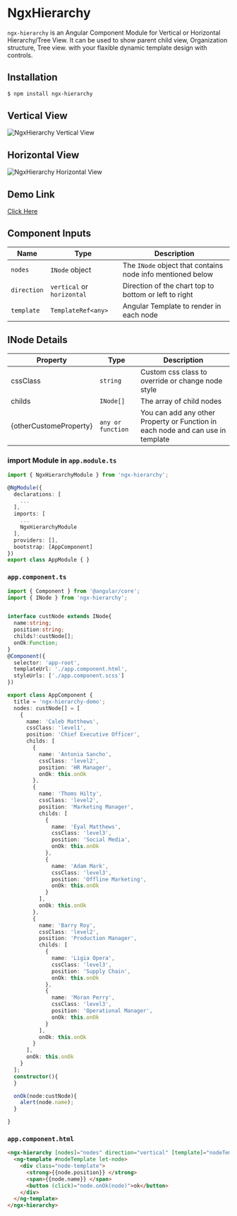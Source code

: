 # NgxHierarchy

`ngx-hierarchy` is an Angular Component Module for Vertical or Horizontal Hierarchy/Tree View. It can be used to show parent child view, Organization structure, Tree view. with your flaxible dynamic template design with controls.

## Installation

```sh
$ npm install ngx-hierarchy
```
## Vertical View

![NgxHierarchy Vertical View](https://raw.githubusercontent.com/rushik1992/ngx-hierarchy/master/projects/ngx-hierarchy/VerticalView.png)

## Horizontal View

![NgxHierarchy Horizontal View](https://raw.githubusercontent.com/rushik1992/ngx-hierarchy/master/projects/ngx-hierarchy/HorizontalView.png)


## Demo Link
[Click Here](https://rushik1992.github.io/ngx-hierarchy/)

## Component Inputs

|Name|Type|Description
|---|---|---|
|`nodes`|`INode` object|The `INode` object that contains node info mentioned below
|`direction`|`vertical` or `horizontal`| Direction of the chart top to bottom or left to right
|`template`|`TemplateRef<any>`| Angular Template to render in each node

## INode Details

|Property|Type|Description
|---|---|---
|cssClass|`string`|Custom css class to override or change node style
|childs|`INode[]`|The array of child nodes
|{otherCustomeProperty}|`any or function`|You can add any other Property or Function in each node and can use in template


### import Module in `app.module.ts`


```ts
import { NgxHierarchyModule } from 'ngx-hierarchy';
```
```ts
@NgModule({
  declarations: [
    ...
  ],
  imports: [
    ...
    NgxHierarchyModule
  ],
  providers: [],
  bootstrap: [AppComponent]
})
export class AppModule { }

```

### `app.component.ts`

```ts
import { Component } from '@angular/core';
import { INode } from 'ngx-hierarchy';


interface custNode extends INode{
  name:string;
  position:string;
  childs?:custNode[];
  onOk:Function;
}
@Component({
  selector: 'app-root',
  templateUrl: './app.component.html',
  styleUrls: ['./app.component.scss']
})

export class AppComponent {
  title = 'ngx-hierarchy-demo';
  nodes: custNode[] = [
    {
      name: 'Caleb Matthews',
      cssClass: 'level1',
      position: 'Chief Executive Officer',
      childs: [
        {
          name: 'Antonia Sancho',
          cssClass: 'level2',
          position: 'HR Manager',
          onOk: this.onOk
        },
        {
          name: 'Thoms Hilty',
          cssClass: 'level2',
          position: 'Marketing Manager',
          childs: [
            {
              name: 'Eyal Matthews',
              cssClass: 'level3',
              position: 'Social Media',
              onOk: this.onOk
            },
            {
              name: 'Adam Mark',
              cssClass: 'level3',
              position: 'Offline Marketing',
              onOk: this.onOk
            }
          ],
          onOk: this.onOk
        },
        {
          name: 'Barry Roy',
          cssClass: 'level2',
          position: 'Production Manager',
          childs: [
            {
              name: 'Ligia Opera',
              cssClass: 'level3',
              position: 'Supply Chain',
              onOk: this.onOk
            },
            {
              name: 'Moran Perry',
              cssClass: 'level3',
              position: 'Operational Manager',
              onOk: this.onOk
            }
          ],
          onOk: this.onOk
        }
      ],
      onOk: this.onOk
    }
  ];
  constructor(){
  }

  onOk(node:custNode){
    alert(node.name);
  }

}

```

### `app.component.html`

```html
<ngx-hierarchy [nodes]="nodes" direction="vertical" [template]="nodeTemplate">
  <ng-template #nodeTemplate let-node>
    <div class="node-template">
      <strong>{{node.position}} </strong>
      <span>{{node.name}} </span>
      <button (click)="node.onOk(node)">ok</button>
    </div>
  </ng-template>
</ngx-hierarchy>
```